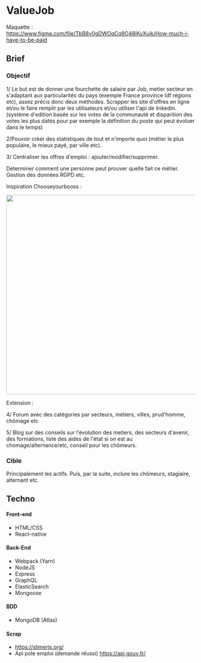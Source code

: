 # ValueJob

Maquette : https://www.figma.com/file/TbB8v0gDWOqCq9O48iKvXuik/How-much-i-have-to-be-paid

## Brief

### Objectif

1/ Le but est de donner une fourchette de salaire par Job, metier secteur en s'adaptant aux particularités du pays (exemple France province Idf régions etc), assez précis donc deux méthodes. Scrapper les site d'offres en ligne et/ou le faire remplir par les utilisateurs et/ou utiliser l'api de linkedin. (système d'edition basée sur les votes de la communauté et disparition des votes les plus datés pour par exemple la définition du poste qui peut évoluer dans le temps)

2/Pouvoir créer des statistiques de tout et n'importe quoi (métier le plus populaire, le mieux payé, par ville etc).

3/ Centraliser les offres d'emploi : ajouter/modifier/supprimer.

Déterminer comment une personne peut prouver quelle fait ce métier. Gestion des données RGPD etc.

Inspiration Chooseyourbooss : 

<img src="http://florian-chretien.fr/img/howpaidproject.png"  width="800" height="532" />

Extension :

4/ Forum avec des catégories par secteurs, métiers, villes, prud'homme, chômage etc

5/ Blog sur des conseils sur l'évolution des metiers, des secteurs d'avenir, des formations, liste des aides de l'état si on est au chomage/alternance/etc, conseil pour les chômeurs.

### Cible

Principalement les actifs. Puis, par la suite, inclure les chômeurs, stagiaire, alternant etc.

## Techno

#### Front-end

- HTML/CSS
- React-native

#### Back-End

- Webpack (Yarn)
- NodeJS
- Express
- GraphQL
- ElasticSearch
- Mongoose 

#### BDD

- MongoDB (Atlas)

#### Scrap 

- https://slimerjs.org/
- Api pole emploi (demande réussi) https://api.gouv.fr/
